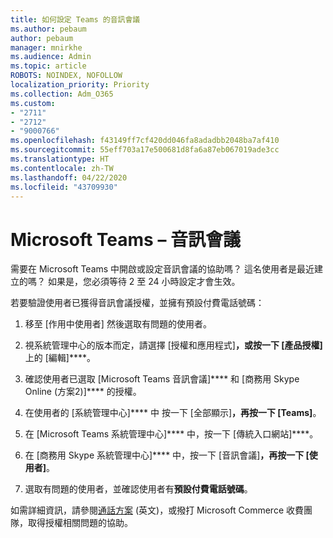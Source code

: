```yaml
---
title: 如何設定 Teams 的音訊會議
ms.author: pebaum
author: pebaum
manager: mnirkhe
ms.audience: Admin
ms.topic: article
ROBOTS: NOINDEX, NOFOLLOW
localization_priority: Priority
ms.collection: Adm_O365
ms.custom:
- "2711"
- "2712"
- "9000766"
ms.openlocfilehash: f43149ff7cf420dd046fa8adadbb2048ba7af410
ms.sourcegitcommit: 55eff703a17e500681d8fa6a87eb067019ade3cc
ms.translationtype: HT
ms.contentlocale: zh-TW
ms.lasthandoff: 04/22/2020
ms.locfileid: "43709930"
---
```

# <a name="microsoft-teams--audio-conferencing"></a>Microsoft Teams – 音訊會議

需要在 Microsoft Teams 中開啟或設定音訊會議的協助嗎？ 這名使用者是最近建立的嗎？  如果是，您必須等待 2 至 24 小時設定才會生效。

若要驗證使用者已獲得音訊會議授權，並擁有預設付費電話號碼：

1. 移至 [作用中使用者][](https://admin.microsoft.com/Adminportal/Home?source=applauncher#/users) 然後選取有問題的使用者。

2. 視系統管理中心的版本而定，請選擇 [授權和應用程式]****，或按一下 [產品授權]**** 上的 [編輯]****。

3. 確認使用者已選取 [Microsoft Teams 音訊會議]**** 和 [商務用 Skype Online (方案2)]**** 的授權。

4. 在使用者的 [系統管理中心]**** 中 按一下 [全部顯示]****，再按一下 [Teams]****。

5. 在 [Microsoft Teams 系統管理中心]**** 中，按一下 [傳統入口網站]****。

6. 在 [商務用 Skype 系統管理中心]**** 中，按一下 [音訊會議]****，再按一下 [使用者]****。

7. 選取有問題的使用者，並確認使用者有**預設付費電話號碼**。

如需詳細資訊，請參閱[通話方案](https://docs.microsoft.com/microsoftteams/calling-plans-for-office-365) (英文)，或撥打 Microsoft Commerce 收費團隊，取得授權相關問題的協助。